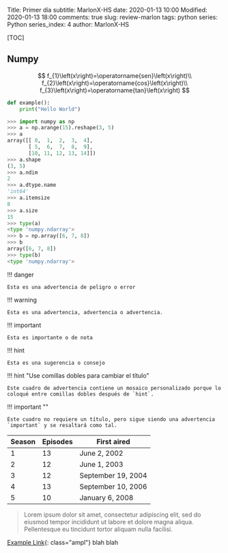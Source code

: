 Title: Primer día
subtitle: MarlonX-HS
date: 2020-01-13 10:00
Modified: 2020-01-13 18:00
comments: true
slug: review-marlon
tags: python
series: Python
series_index: 4
author: MarlonX-HS

<!-- PELICAN_BEGIN_SUMMARY -->
[TOC]

## Numpy

$$
f_{1}\left(x\right)=\operatorname{sen}\left(x\right)\\
f_{2}\left(x\right)=\operatorname{cos}\left(x\right)\\
f_{3}\left(x\right)=\operatorname{tan}\left(x\right)
$$

```python
def example():
    print("Hello World")
```

```python
>>> import numpy as np
>>> a = np.arange(15).reshape(3, 5)
>>> a
array([[ 0,  1,  2,  3,  4],
       [ 5,  6,  7,  8,  9],
       [10, 11, 12, 13, 14]])
>>> a.shape
(3, 5)
>>> a.ndim
2
>>> a.dtype.name
'int64'
>>> a.itemsize
8
>>> a.size
15
>>> type(a)
<type 'numpy.ndarray'>
>>> b = np.array([6, 7, 8])
>>> b
array([6, 7, 8])
>>> type(b)
<type 'numpy.ndarray'>
```
!!! danger

    Esta es una advertencia de peligro o error

!!! warning

    Esta es una advertencia, advertencia o advertencia.

!!! important

    Esta es importante o de nota

!!! hint

    Esta es una sugerencia o consejo

!!! hint "Use comillas dobles para cambiar el título"

    Este cuadro de advertencia contiene un mosaico personalizado porque lo coloqué entre comillas dobles después de `hint`.

!!! important ""

    Este cuadro no requiere un título, pero sigue siendo una advertencia `important` y se resaltará como tal.


| Season | Episodes | First aired        |
| ------ | -------- | ------------------ |
| 1      | 13       | June 2, 2002       |
| 2      | 12       | June 1, 2003       |
| 3      | 12       | September 19, 2004 |
| 4      | 13       | September 10, 2006 |
| 5      | 10       | January 6, 2008    |

> Lorem ipsum dolor sit amet, consectetur adipiscing elit, sed do eiusmod tempor incididunt ut labore et dolore magna aliqua. Pellentesque eu tincidunt tortor aliquam nulla facilisi.

[Example Link](https://www.mozilla.org/){: class="ampl"} blah blah

<!-- PELICAN_END_SUMMARY -->